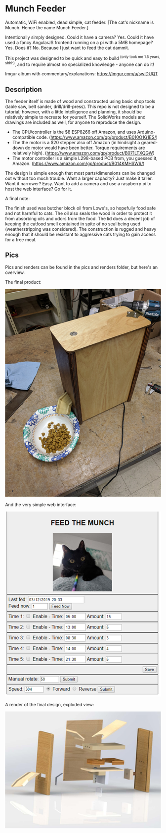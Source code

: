# Munch Feeder

Automatic, WiFi enabled, dead simple, cat feeder. [The cat's nickname is Munch. Hence the name Munch Feeder.]

Intentionally simply designed. Could it have a camera? Yes. Could it have used a fancy AngularJS frontend running on a pi with a 5MB homepage? Yes. Does it? No. Because I just want to feed the cat dammit.

This project was designed to be quick and easy to build <sup>(only took me 1.5 years, shhh)</sup>, and to require almost no specialized knowledge - anyone can do it!

Imgur album with commentary/explanations: <https://imgur.com/a/swiDUQT>

## Description

The feeder itself is made of wood and constructed using basic shop tools (table saw, belt sander, drill/drill-press). This repo is not designed to be a tutorial; however, with a little intelligence and planning, it should be relatively simple to recreate for yourself. The SolidWorks models and drawings are included as well, for anyone to reproduce the design.

* The CPU/controller is the $8 ESP8266 off Amazon, and uses Arduino-compatible code. (<https://www.amazon.com/gp/product/B010O1G1ES/>)
* The the motor is a $20 stepper also off Amazon (in hindsight a geared-down dc motor would have been better. Torque requirements are relatively high). (<https://www.amazon.com/gp/product/B071LTXQGW>)
* The motor controller is a simple L298-based PCB from, you guessed it, Amazon. (<https://www.amazon.com/gp/product/B014KMHSW6/>)

The design is simple enough that most parts/dimensions can be changed out without too much trouble. Want a larger capacity? Just make it taller. Want it narrower? Easy. Want to add a camera and use a raspberry pi to host the web interface? Go for it.

A final note:

The finish used was butcher block oil from Lowe's, so hopefully food safe and not harmful to cats. The oil also seals the wood in order to protect it from absorbing oils and odors from the food. The lid does a decent job of keeping the catfood smell contained in spite of no seal being used (weatherstripping was considered). The construction is rugged and heavy enough that it should be resistant to aggressive cats trying to gain access for a free meal.  

## Pics

Pics and renders can be found in the pics and renders folder, but here's an overview.

The final product:

![feeder1](/pics/final2.jpg)

And the very simple web interface:

![simple_web](/pics/Feed%20the%20Munch.png)

A render of the final design, exploded view: 

![exp](/renders/exp.JPG)
